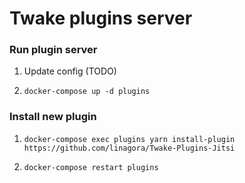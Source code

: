 # Twake plugins server

### Run plugin server

1. Update config (TODO)

2. `docker-compose up -d plugins`

### Install new plugin

1. `docker-compose exec plugins yarn install-plugin https://github.com/linagora/Twake-Plugins-Jitsi`

2. `docker-compose restart plugins`
